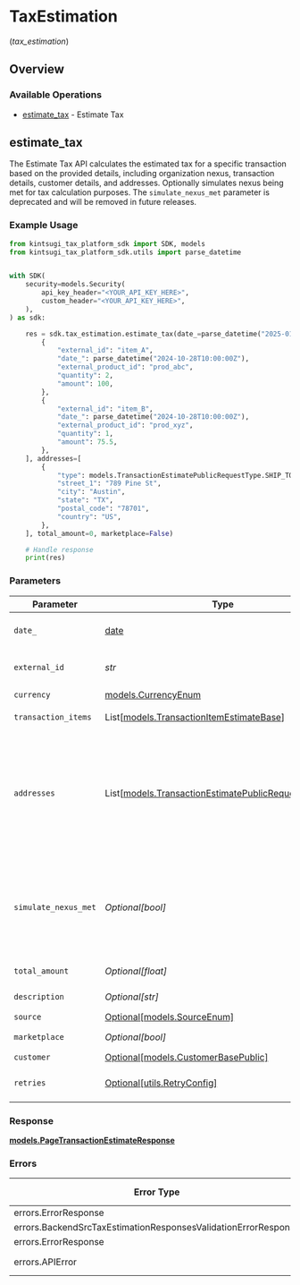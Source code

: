 # TaxEstimation
(*tax_estimation*)

## Overview

### Available Operations

* [estimate_tax](#estimate_tax) - Estimate Tax

## estimate_tax

The Estimate Tax API calculates the estimated tax for a specific
    transaction based on the provided details, including organization nexus,
    transaction details, customer details, and addresses. Optionally simulates nexus being met for tax calculation purposes. The `simulate_nexus_met` parameter is deprecated and will be removed in future releases.

### Example Usage

<!-- UsageSnippet language="python" operationID="estimate_tax_v1_tax_estimate_post" method="post" path="/v1/tax/estimate" -->
```python
from kintsugi_tax_platform_sdk import SDK, models
from kintsugi_tax_platform_sdk.utils import parse_datetime


with SDK(
    security=models.Security(
        api_key_header="<YOUR_API_KEY_HERE>",
        custom_header="<YOUR_API_KEY_HERE>",
    ),
) as sdk:

    res = sdk.tax_estimation.estimate_tax(date_=parse_datetime("2025-01-23T13:01:29.949Z"), external_id="txn_12345", currency=models.CurrencyEnum.USD, transaction_items=[
        {
            "external_id": "item_A",
            "date_": parse_datetime("2024-10-28T10:00:00Z"),
            "external_product_id": "prod_abc",
            "quantity": 2,
            "amount": 100,
        },
        {
            "external_id": "item_B",
            "date_": parse_datetime("2024-10-28T10:00:00Z"),
            "external_product_id": "prod_xyz",
            "quantity": 1,
            "amount": 75.5,
        },
    ], addresses=[
        {
            "type": models.TransactionEstimatePublicRequestType.SHIP_TO,
            "street_1": "789 Pine St",
            "city": "Austin",
            "state": "TX",
            "postal_code": "78701",
            "country": "US",
        },
    ], total_amount=0, marketplace=False)

    # Handle response
    print(res)

```

### Parameters

| Parameter                                                                                                                                                                                                                                                                                                 | Type                                                                                                                                                                                                                                                                                                      | Required                                                                                                                                                                                                                                                                                                  | Description                                                                                                                                                                                                                                                                                               |
| --------------------------------------------------------------------------------------------------------------------------------------------------------------------------------------------------------------------------------------------------------------------------------------------------------- | --------------------------------------------------------------------------------------------------------------------------------------------------------------------------------------------------------------------------------------------------------------------------------------------------------- | --------------------------------------------------------------------------------------------------------------------------------------------------------------------------------------------------------------------------------------------------------------------------------------------------------- | --------------------------------------------------------------------------------------------------------------------------------------------------------------------------------------------------------------------------------------------------------------------------------------------------------- |
| `date_`                                                                                                                                                                                                                                                                                                   | [date](https://docs.python.org/3/library/datetime.html#date-objects)                                                                                                                                                                                                                                      | :heavy_check_mark:                                                                                                                                                                                                                                                                                        | The date of the transaction in ISO 8601 format (e.g., 2025-01-25T12:00:00Z).                                                                                                                                                                                                                              |
| `external_id`                                                                                                                                                                                                                                                                                             | *str*                                                                                                                                                                                                                                                                                                     | :heavy_check_mark:                                                                                                                                                                                                                                                                                        | Unique identifier of this transaction in the source system.                                                                                                                                                                                                                                               |
| `currency`                                                                                                                                                                                                                                                                                                | [models.CurrencyEnum](../../models/currencyenum.md)                                                                                                                                                                                                                                                       | :heavy_check_mark:                                                                                                                                                                                                                                                                                        | N/A                                                                                                                                                                                                                                                                                                       |
| `transaction_items`                                                                                                                                                                                                                                                                                       | List[[models.TransactionItemEstimateBase](../../models/transactionitemestimatebase.md)]                                                                                                                                                                                                                   | :heavy_check_mark:                                                                                                                                                                                                                                                                                        | List of items involved in the transaction.                                                                                                                                                                                                                                                                |
| `addresses`                                                                                                                                                                                                                                                                                               | List[[models.TransactionEstimatePublicRequestAddress](../../models/transactionestimatepublicrequestaddress.md)]                                                                                                                                                                                           | :heavy_check_mark:                                                                                                                                                                                                                                                                                        | List of addresses related to the transaction. At least one BILL_TO or SHIP_TO address must be provided. The address will be validated during estimation, and the transaction may be rejected if the address does not pass validation. The SHIP_TO will be preferred to use for determining tax liability. |
| `simulate_nexus_met`                                                                                                                                                                                                                                                                                      | *Optional[bool]*                                                                                                                                                                                                                                                                                          | :heavy_minus_sign:                                                                                                                                                                                                                                                                                        | : warning: ** DEPRECATED **: This will be removed in a future release, please migrate away from it as soon as possible.<br/><br/>**Deprecated:** Use `simulate_active_registration` in the request body instead.                                                                                          |
| `total_amount`                                                                                                                                                                                                                                                                                            | *Optional[float]*                                                                                                                                                                                                                                                                                         | :heavy_minus_sign:                                                                                                                                                                                                                                                                                        | Total amount of the transaction.                                                                                                                                                                                                                                                                          |
| `description`                                                                                                                                                                                                                                                                                             | *Optional[str]*                                                                                                                                                                                                                                                                                           | :heavy_minus_sign:                                                                                                                                                                                                                                                                                        | An optional description of the transaction.                                                                                                                                                                                                                                                               |
| `source`                                                                                                                                                                                                                                                                                                  | [Optional[models.SourceEnum]](../../models/sourceenum.md)                                                                                                                                                                                                                                                 | :heavy_minus_sign:                                                                                                                                                                                                                                                                                        | N/A                                                                                                                                                                                                                                                                                                       |
| `marketplace`                                                                                                                                                                                                                                                                                             | *Optional[bool]*                                                                                                                                                                                                                                                                                          | :heavy_minus_sign:                                                                                                                                                                                                                                                                                        | Indicates if the transaction involves a marketplace.                                                                                                                                                                                                                                                      |
| `customer`                                                                                                                                                                                                                                                                                                | [Optional[models.CustomerBasePublic]](../../models/customerbasepublic.md)                                                                                                                                                                                                                                 | :heavy_minus_sign:                                                                                                                                                                                                                                                                                        | N/A                                                                                                                                                                                                                                                                                                       |
| `retries`                                                                                                                                                                                                                                                                                                 | [Optional[utils.RetryConfig]](../../models/utils/retryconfig.md)                                                                                                                                                                                                                                          | :heavy_minus_sign:                                                                                                                                                                                                                                                                                        | Configuration to override the default retry behavior of the client.                                                                                                                                                                                                                                       |

### Response

**[models.PageTransactionEstimateResponse](../../models/pagetransactionestimateresponse.md)**

### Errors

| Error Type                                                     | Status Code                                                    | Content Type                                                   |
| -------------------------------------------------------------- | -------------------------------------------------------------- | -------------------------------------------------------------- |
| errors.ErrorResponse                                           | 401                                                            | application/json                                               |
| errors.BackendSrcTaxEstimationResponsesValidationErrorResponse | 422                                                            | application/json                                               |
| errors.ErrorResponse                                           | 500                                                            | application/json                                               |
| errors.APIError                                                | 4XX, 5XX                                                       | \*/\*                                                          |